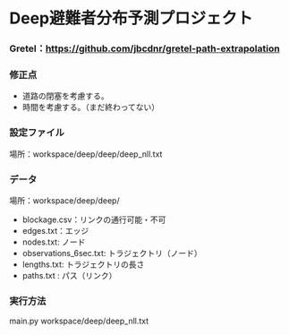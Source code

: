 # Deep避難者分布予測プロジェクト

### Gretel：https://github.com/jbcdnr/gretel-path-extrapolation<br>

### 修正点
*   道路の閉塞を考慮する。
*   時間を考慮する。（まだ終わってない）

### 設定ファイル
場所：workspace/deep/deep/deep_nll.txt

### データ
場所：workspace/deep/deep/
*   blockage.csv：リンクの通行可能・不可
*   edges.txt：エッジ
*   nodes.txt: ノード
*   observations_6sec.txt: トラジェクトリ（ノード）
*   lengths.txt: トラジェクトリの長さ
*   paths.txt : パス（リンク）

### 実行方法
main.py workspace/deep/deep_nll.txt
